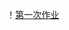 ！[第一次作业](https://github.com/ophwsjtu18/ohw19f/blob/master/student/lyb/822209F0-4557-4142-BE20-4A9B2ED557CB.png)
